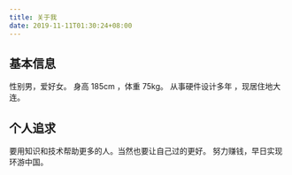 ```yaml
---
title: 关于我
date: 2019-11-11T01:30:24+08:00
---
```


<!--more-->
## 基本信息
性别男，爱好女。
身高 185cm ，体重 75kg。
从事硬件设计多年 ，现居住地大连。
## 个人追求
要用知识和技术帮助更多的人。当然也要让自己过的更好。
努力赚钱，早日实现环游中国。